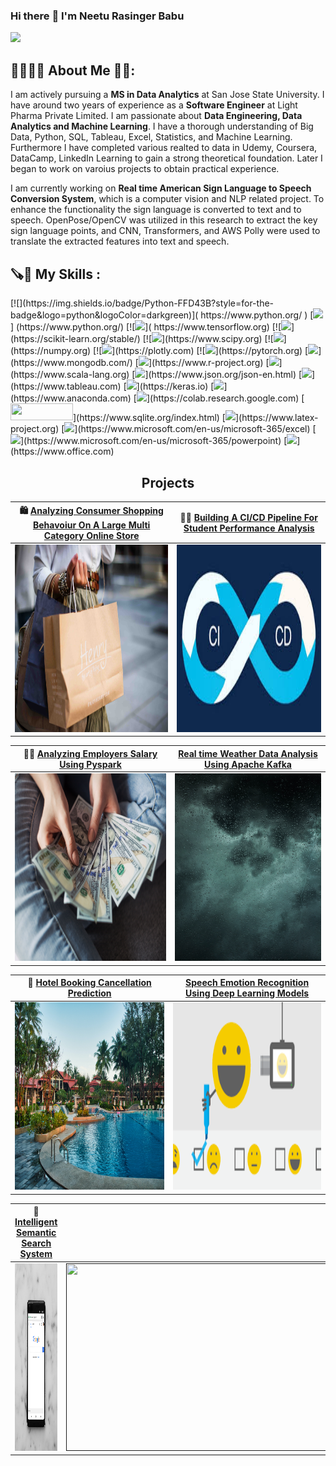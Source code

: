 ### Hi there :wave: I'm Neetu Rasinger Babu
[![](https://img.shields.io/badge/LinkedIn-0077B5?style=for-the-badge&logo=linkedin&logoColor=white)]( https://www.linkedin.com/in/neetu-rasinger-babu-99837a241/
) 
 
<h2> 👨‍🎓🙋‍♂️ About Me 💼🎒: </h2>

I am actively pursuing a __MS in Data Analytics__ at San Jose State University. I have around two years of experience as a __Software Engineer__ at Light Pharma Private Limited. I am passionate about __Data Engineering, Data Analytics and Machine Learning__. I have a thorough understanding of Big Data, Python, SQL, Tableau, Excel, Statistics, and Machine Learning. Furthermore I have completed various realted to data in Udemy, Coursera, DataCamp, LinkedIn Learning to gain a strong theoretical foundation. Later I began to work on varoius projects to obtain practical experience.

I am currently working on __Real time American Sign Language to Speech Conversion System__, which is a computer vision and NLP related project. To enhance the functionality the sign language is converted to text and to  speech. OpenPose/OpenCV was utilized in this research to extract the key sign language points, and CNN, Transformers, and AWS Polly were used to translate the extracted features into text and speech.

<h2>🪚🔧 My Skills :</h2>
[![](https://img.shields.io/badge/Python-FFD43B?style=for-the-badge&logo=python&logoColor=darkgreen)]( https://www.python.org/
) 
[<img src = "https://img.shields.io/badge/Python-FFD43B?style=for-the-badge&logo=python&logoColor=darkgreen"/>] (https://www.python.org/)
[![<img src = "https://img.shields.io/badge/TensorFlow-FF6F00?style=for-the-badge&logo=TensorFlow&logoColor=white"/>]( https://www.tensorflow.org)
[![<img src = "https://img.shields.io/badge/scikit_learn-F7931E?style=for-the-badge&logo=scikit-learn&logoColor=white"/>](https://scikit-learn.org/stable/)
[![<img src = "https://img.shields.io/badge/SciPy-654FF0?style=for-the-badge&logo=SciPy&logoColor=white"/>](https://www.scipy.org) 
[![<img src = "https://img.shields.io/badge/Numpy-777BB4?style=for-the-badge&logo=numpy&logoColor=white"/>](https://numpy.org) 
[![<img src = "https://img.shields.io/badge/Pandas-2C2D72?style=for-the-badge&logo=pandas&logoColor=white)](https://pandas.pydata.org) 
[![<img src = "https://img.shields.io/badge/Plotly-239120?style=for-the-badge&logo=plotly&logoColor=white"/>](https://plotly.com)  
[![<img src = "https://img.shields.io/badge/PyTorch-EE4C2C?style=for-the-badge&logo=PyTorch&logoColor=white"/>](https://pytorch.org) 
[<img src = "https://img.shields.io/badge/MongoDB-4EA94B?style=for-the-badge&logo=mongodb&logoColor=white"/>](https://www.mongodb.com/) 
[<img src = "https://img.shields.io/badge/R-276DC3?style=for-the-badge&logo=r&logoColor=white"/>](https://www.r-project.org) 
[<img src = "https://img.shields.io/badge/Scala-DC322F?style=for-the-badge&logo=scala&logoColor=white"/>](https://www.scala-lang.org) 
[<img src = "https://img.shields.io/badge/json-5E5C5C?style=for-the-badge&logo=json&logoColor=white"/>](https://www.json.org/json-en.html) 
[<img src = "https://img.shields.io/badge/Tableau-E97627?style=for-the-badge&logo=Tableau&logoColor=white"/>](https://www.tableau.com)
[<img src = "https://img.shields.io/badge/C-00599C?style=for-the-badge&logo=c&logoColor=white)](https://www.cprogramming.com)
[<img src = "https://img.shields.io/badge/Keras-D00000?style=for-the-badge&logo=Keras&logoColor=white"/>](https://keras.io) 
[<img src = "https://img.shields.io/badge/MySQL-00000F?style=for-the-badge&logo=mysql&logoColor=white)](https://www.mysql.com) 
[<img src = "https://img.shields.io/badge/conda-342B029.svg?&style=for-the-badge&logo=anaconda&logoColor=white"/>](https://www.anaconda.com) 
[<img src = "https://img.shields.io/badge/PowerBI-F2C811?style=for-the-badge&logo=Power%20BI&logoColor=white)](https://powerbi.microsoft.com/en-us/)
[<img src = "https://img.shields.io/badge/Colab-F9AB00?style=for-the-badge&logo=googlecolab&color=525252"/>](https://colab.research.google.com) 
[<img src = "https://img.shields.io/badge/SQLite-07405E?style=for-the-badge&logo=sqlite&logoColor=white" width = "100" height = "27.5"/>](https://www.sqlite.org/index.html)
[<img src = "https://img.shields.io/badge/LaTeX-47A141?style=for-the-badge&logo=LaTeX&logoColor=white"/>](https://www.latex-project.org) 
[<img src = "https://img.shields.io/badge/Microsoft_Excel-217346?style=for-the-badge&logo=microsoft-excel&logoColor=white"/>](https://www.microsoft.com/en-us/microsoft-365/excel)
[<img src = "https://img.shields.io/badge/Microsoft_PowerPoint-B7472A?style=for-the-badge&logo=microsoft-powerpoint&logoColor=white"/>](https://www.microsoft.com/en-us/microsoft-365/powerpoint)
[<img src = "https://img.shields.io/badge/Microsoft_Office-D83B01?style=for-the-badge&logo=microsoft-office&logoColor=white"/>](https://www.office.com)

<h2 align = "center">Projects </h2> 


| 🛍️ [Analyzing Consumer Shopping Behavoiur On A Large Multi Category Online Store](https://github.com/NeetuSyam/Analyzing-Consumer-Shopping-Behavior-from-a-large-multi-category-online-store)| 🧑‍🎓 [Building A CI/CD Pipeline For Student Performance Analysis](https://github.com/NeetuSyam/mlproject)|
| :-:| :-:| 
| [<img src = "https://github.com/NeetuSyam/Analyzing-Consumer-Shopping-Behavior-from-a-large-multi-category-online-store/blob/main/shopping.jpg" width = 500 height = 300/>](https://github.com/NeetuSyam/Analyzing-Consumer-Shopping-Behavior-from-a-large-multi-category-online-store)| [<img src = "https://github.com/NeetuSyam/mlproject/blob/main/Ci_pipeline.jpg" width = 500 height = 300/>](https://github.com/NeetuSyam/mlproject)



| 🧑‍🏭 [Analyzing Employers Salary Using Pyspark](https://github.com/NeetuSyam/Analyzing-Employeers-Salary-Using-PySpark)|  [Real time Weather Data Analysis Using Apache Kafka](https://github.com/NeetuSyam/Real-time-Weather-Data-Analysis-Using-Apache-Kafka)|
| :-:| :-:| 
| [<img src = "https://github.com/NeetuSyam/Analyzing-Employeers-Salary-Using-PySpark/blob/main/employee_salary.jpg" width = 500 height = 300/>](https://github.com/NeetuSyam/Analyzing-Employeers-Salary-Using-PySpark)| [<img src = "https://github.com/NeetuSyam/Real-time-Weather-Data-Analysis-Using-Apache-Kafka/blob/main/weather.jpg" width = 500 height = 300/>](https://github.com/NeetuSyam/Real-time-Weather-Data-Analysis-Using-Apache-Kafka)




| 🏨 [Hotel Booking Cancellation Prediction](https://github.com/NeetuSyam/Hotel-Booking-Cancellation-Prediction)|  [Speech Emotion Recognition Using Deep Learning Models ](https://github.com/NeetuSyam/Speech-Emotion-Recognition-Using-Deep-Learning-Models)|
| :-:| :-:| 
| [<img src = "https://github.com/NeetuSyam/Hotel-Booking-Cancellation-Prediction/blob/main/hotel.jpg" width = 500 height = 300/>](https://github.com/NeetuSyam/Hotel-Booking-Cancellation-Prediction)| [<img src = "https://github.com/NeetuSyam/Speech-Emotion-Recognition-Using-Deep-Learning-Models/blob/main/speech.png" width = 500 height = 300/>](https://github.com/NeetuSyam/Speech-Emotion-Recognition-Using-Deep-Learning-Models)


| 📕 [Intelligent Semantic Search System](https://github.com/NeetuSyam/Intelligent-Sematic-Serach-System)|  [ ]()|
| :-:| :-:| 
| [<img src = "https://github.com/NeetuSyam/Intelligent-Sematic-Serach-System/blob/main/charlesdeluvio-leqrylJNYUQ-unsplash.jpg" width = 500 height = 300/>](https://github.com/NeetuSyam/Intelligent-Sematic-Serach-System)| [<img src = "" width = 500 height = 300/>]()

